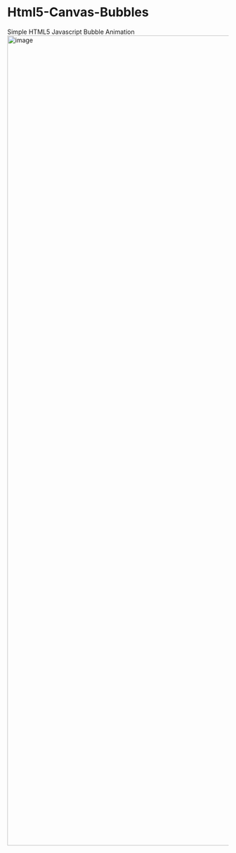 # Html5-Canvas-Bubbles
 Simple HTML5 Javascript Bubble Animation
<img width="1840" alt="image" src="https://github.com/jjoslin07/Html5-Canvas-Bubbles/assets/73438491/1103b0fb-62b0-49c8-bb0e-c54c906f81d4">

